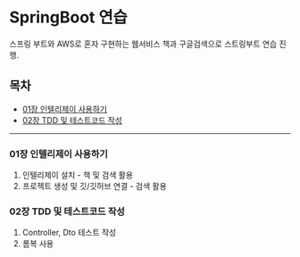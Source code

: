 # SpringBoot 연습
스프링 부트와 AWS로 혼자 구현하는 웹서비스 책과 구글검색으로 스트링부트 연습 진행.

## 목차
- [01장 인텔리제이 사용하기](#01장-인텔리제이-사용하기)
- [02장 TDD 및 테스트코드 작성](#02장-TDD-및-테스트코드-작성)

---

### 01장 인텔리제이 사용하기
1. 인텔리제이 설치 - 책 및 검색 활용
2. 프로젝트 생성 및 깃/깃허브 연결 - 검색 활용
  
### 02장 TDD 및 테스트코드 작성
1. Controller, Dto 테스트 작성
2. 롬복 사용
